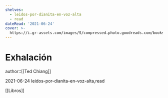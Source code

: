 ```yaml
---
shelves:
  - leidos-por-dianita-en-voz-alta
  - read
dateRead: '2021-06-24'
cover: >-
  https://i.gr-assets.com/images/S/compressed.photo.goodreads.com/books/1588687939l/53334982._SY475_.jpg
---
```

# Exhalación

author::[[Ted Chiang]]

2021-06-24
leidos-por-dianita-en-voz-alta,read

[[Libros]]